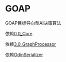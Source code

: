 # GOAP
GOAP目标导向型AI决策算法

依赖[0.0_Core](https://github.com/HalfLobsterMan/0.0_Core.git)

依赖[3.0_GraphProcessor](https://github.com/HalfLobsterMan/3.0_GraphProcessor.git)

依赖[OdinSerializer](https://github.com/TeamSirenix/odin-serializer.git)
